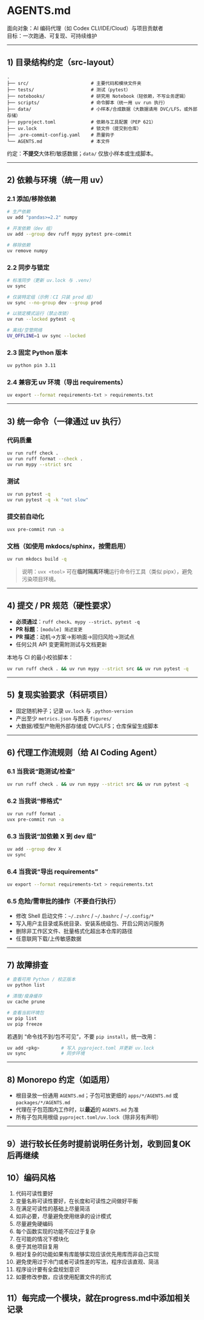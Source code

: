 
# AGENTS.md

面向对象：AI 编码代理（如 Codex CLI/IDE/Cloud）与项目贡献者  
目标：一次跑通、可复现、可持续维护

---


## 1) 目录结构约定（src-layout）

```
.
├── src/                       # 主要代码和模块文件夹
├── tests/                     # 测试（pytest）
├── notebooks/                 # 研究用 Notebook（轻依赖，不写业务逻辑）
├── scripts/                   # 命令脚本（统一用 uv run 执行）
├── data/                      # 小样本/合成数据（大数据请用 DVC/LFS，或外部存储）
├── pyproject.toml             # 依赖与工具配置（PEP 621）
├── uv.lock                    # 锁文件（提交到仓库）
├── .pre-commit-config.yaml    # 质量钩子
└── AGENTS.md                  # 本文件
```

约定：**不提交**大体积/敏感数据；`data/` 仅放小样本或生成脚本。

---

## 2) 依赖与环境（统一用 uv）

### 2.1 添加/移除依赖

```bash
# 生产依赖
uv add "pandas>=2.2" numpy

# 开发依赖（dev 组）
uv add --group dev ruff mypy pytest pre-commit

# 移除依赖
uv remove numpy
```

### 2.2 同步与锁定

```bash
# 标准同步（更新 uv.lock 与 .venv）
uv sync

# 仅装特定组（示例：CI 只装 prod 组）
uv sync --no-group dev --group prod

# 以锁定模式运行（禁止改锁）
uv run --locked pytest -q

# 离线/空管网络
UV_OFFLINE=1 uv sync --locked
```

### 2.3 固定 Python 版本

```bash
uv python pin 3.11
```

### 2.4 兼容无 uv 环境（导出 requirements）

```bash
uv export --format requirements-txt > requirements.txt
```

---

## 3) 统一命令（一律通过 uv 执行）

### 代码质量

```bash
uv run ruff check .
uv run ruff format --check .
uv run mypy --strict src
```

### 测试

```bash
uv run pytest -q
uv run pytest -q -k "not slow"
```

### 提交前自动化

```bash
uvx pre-commit run -a
```

### 文档（如使用 mkdocs/sphinx，按需启用）

```bash
uv run mkdocs build -q
```

> 说明：`uvx <tool>` 可在**临时隔离环境**运行命令行工具（类似 pipx），避免污染项目环境。

---

## 4) 提交 / PR 规范（硬性要求）

* **必须通过**：`ruff check`、`mypy --strict`、`pytest -q`
* **PR 标题**：`[module] 简述变更`
* **PR 描述**：动机→方案→影响面→回归风险→测试点
* 任何公共 API 变更需附测试与文档更新

本地与 CI 的最小校验脚本：

```bash
uv run ruff check . && uv run mypy --strict src && uv run pytest -q
```

---

## 5) 复现实验要求（科研项目）

* 固定随机种子；记录 `uv.lock` 与 `.python-version`
* 产出至少 `metrics.json` 与图表 `figures/`
* 大数据/模型产物用外部存储或 DVC/LFS；仓库保留生成脚本

---

## 6) 代理工作流规则（给 AI Coding Agent）

### 6.1 当我说“跑测试/检查”

```bash
uv run ruff check . && uv run mypy --strict src && uv run pytest -q
```

### 6.2 当我说“修格式”

```bash
uv run ruff format .
uvx pre-commit run -a
```

### 6.3 当我说“加依赖 X 到 dev 组”

```bash
uv add --group dev X
uv sync
```

### 6.4 当我说“导出 requirements”

```bash
uv export --format requirements-txt > requirements.txt
```

### 6.5 危险/需审批的操作（**不要自行执行**）

* 修改 Shell 启动文件：`~/.zshrc` / `~/.bashrc` / `~/.config/*`
* 写入用户主目录或系统目录、安装系统级包、开启公网访问服务
* 删除非工作区文件、批量格式化超出本仓库的路径
* 任意联网下载/上传敏感数据

---

## 7) 故障排查

```bash
# 查看可用 Python / 校正版本
uv python list

# 清理/瘦身缓存
uv cache prune

# 查看当前环境包
uv pip list
uv pip freeze
```

若遇到 “命令找不到/包不可见”，不要 `pip install`，统一改用：

```bash
uv add <pkg>        # 写入 pyproject.toml 并更新 uv.lock
uv sync             # 同步环境
```

---

## 8) Monorepo 约定（如适用）

* 根目录放一份通用 `AGENTS.md`；子包可放更细的 `apps/*/AGENTS.md` 或 `packages/*/AGENTS.md`
* 代理在子包范围内工作时，以**最近**的 `AGENTS.md` 为准
* 所有子包共用根级 `pyproject.toml/uv.lock`（除非另有声明）

---

## 9）进行较长任务时提前说明任务计划，收到回复OK后再继续


## 10）编码风格
1. 代码可读性要好
2. 变量名称可读性要好，在长度和可读性之间做好平衡
3. 在满足可读性的基础上尽量简洁
4. 如非必要，尽量避免使用继承的设计模式
5. 尽量避免硬编码
6. 每个函数实现的功能不应过于复杂
7. 在可能的情况下模块化
8. 便于其他项目复用
9. 相对复杂的功能如果有库能够实现应该优先用库而非自己实现
10. 避免使用过于冷门或者可读性差的写法，程序应该直观、简洁
11. 程序设计要有全盘规划意识
12. 如要修改参数，应该使用配置文件的形式

## 11）每完成一个模块，就在progress.md中添加相关记录
